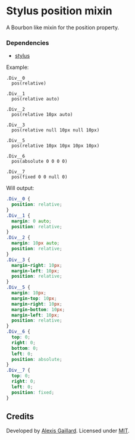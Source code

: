 # Stylus position mixin
A Bourbon like mixin for the position property.

### Dependencies
  * [stylus](https://github.com/LearnBoost/stylus)

Example:
```stylus
.Div__0
  pos(relative)

.Div__1
  pos(relative auto)

.Div__2
  pos(relative 10px auto)

.Div__3
  pos(relative null 10px null 10px)
  
.Div__5
  pos(relative 10px 10px 10px 10px)
  
.Div__6
  pos(absolute 0 0 0 0)

.Div__7
  pos(fixed 0 0 null 0)
```

Will output:
```css
.Div__0 {
  position: relative;
}
.Div__1 {
  margin: 0 auto;
  position: relative;
}
.Div__2 {
  margin: 10px auto;
  position: relative;
}
.Div__3 {
  margin-right: 10px;
  margin-left: 10px;
  position: relative;
}
.Div__5 {
  margin: 10px;
  margin-top: 10px;
  margin-right: 10px;
  margin-bottom: 10px;
  margin-left: 10px;
  position: relative;
}
.Div__6 {
  top: 0;
  right: 0;
  bottom: 0;
  left: 0;
  position: absolute;
}
.Div__7 {
  top: 0;
  right: 0;
  left: 0;
  position: fixed;
}
```

## Credits

Developed by [Alexis Gaillard](https://alexisgaillard.com/). Licensed under [MIT](http://opensource.org/licenses/mit-license.php).

